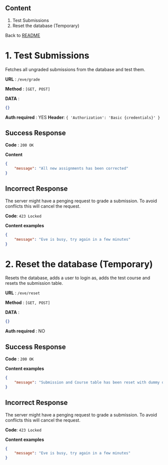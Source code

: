 ## Content
1. Test Submissions
2. Reset the database (Temporary)

Back to [README](../README.md)

# 1. Test Submissions
Fetches all ungraded submissions from the database and test them.

**URL** : `/eve/grade`

**Method** : `[GET, POST]`

**DATA** :
```json
{}
```

**Auth required** : YES
**Header**: `{ 'Authorization': 'Basic {credentials}' }`

## Success Response

**Code** : `200 OK`

**Content**

```json
{
    "message": "All new assignments has been corrected"
}
```

## Incorrect Response
The server might have a penging request to grade a submission. To avoid conflicts this will cancel the request.

**Code**: `423 Locked`

**Content examples**

```json
{
    "message": "Eve is busy, try again in a few minutes"
}
```

   
# 2. Reset the database (Temporary)
Resets the database, adds a user to login as, adds the test course and resets the submission table.

**URL** : `/eve/reset`

**Method** : `[GET, POST]`

**DATA** :
```json
{}
```


**Auth required** : NO

## Success Response

**Code** : `200 OK`

**Content examples**

```json
{
    "message": "Submission and Course table has been reset with dummy data"
}
```

## Incorrect Response
The server might have a penging request to grade a submission. To avoid conflicts this will cancel the request.

**Code**: `423 Locked`

**Content examples**

```json
{
    "message": "Eve is busy, try again in a few minutes"
}
```
